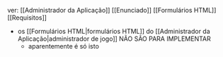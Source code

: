 ver:
	[[Administrador da Aplicação]]
	[[Enunciado]]
	[[Formulários HTML]]
	[[Requisitos]]

- os [[Formulários HTML|formulários HTML]] do [[Administrador da Aplicação|administrador de jogo]] NÃO SÃO PARA IMPLEMENTAR
	- aparentemente é só isto